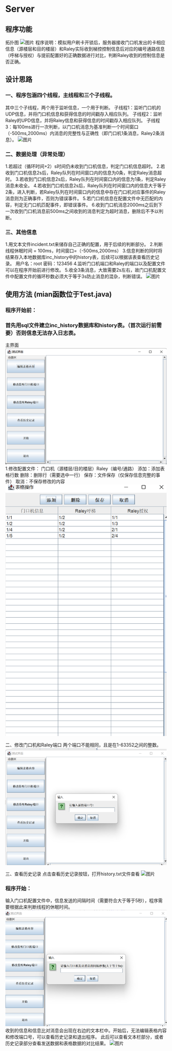 # Server
## 程序功能
拓扑图
![图片](https://user-images.githubusercontent.com/110660943/185570800-fccea92b-b2da-418d-96c7-a26a70dde950.png)
程序说明：模拟用户刷卡开锁后，服务器接收门口机发出的卡相应信息（源楼层和目的楼层）和Raley实际收到梯控控制信息后对应的编号通路信息（呼梯与授权）与提前配置好的正确数据进行对比，判断Raley收到的控制信息是否正确。
## 设计思路
### 一、程序包涵四个线程，主线程和三个子线程。
其中三个子线程，两个用于监听信息，一个用于判断。
子线程1：监听门口机的UDP信息，并将门口机信息和获得信息的时间戳存入相应队列。
子线程2：监听Raley的UPD信息，并将Raley信息和获得信息的时间戳存入相应队列。
子线程3：每100ms进行一次判断，以门口机消息为基准判断一个时间窗口（-500ms,2000ms）内消息的完整性与正确性（即门口机1条消息，Raley2条消息）。
![图片](https://user-images.githubusercontent.com/110660943/185571108-97611704-28ac-40da-8e3b-f77f24b1e848.png)

### 二、数据处理（异常处理）
1.若超过（循环时间+2）s时间仍未收到门口机信息，判定门口机信息超时。
2.若收到门口机信息2s后，Raley队列在时间窗口内的信息为0条，判定Raley消息超时。
3.若收到门口机信息2s后，Raley队列在时间窗口内的信息为1条，判定Raley消息未收全。
4.若收到门口机信息2s后，Raley队列在时间窗口内的信息大于等于2条，进入判断，若Raley队列在时间窗口内的信息中存在门口机对应事件的Raley消息则为正确事件，否则为错误事件。
5.若门口机信息在配置文件中无匹配的内容，判定无门口机匹配事件，即错误事件。
6.收到门口机消息2000ms之后到下一次收到门口机消息前500ms之间收到的消息判定为超时消息，删除后不予以判断。

### 三、其他信息
1.用文本文件incident.txt来储存自己正确的配置，用于后续的判断部分。
2.判断线程休眠时间 = 100ms，时间窗口=（-500ms,2000ms）
3.信息判断的同时将结果存入本地数据库inc_history中的history表，后续可以根据该表查看历史记录。
用户名：root
密码：123456
4.监听门口机端口和Raley的端口以及配置文件可以在程序开始前进行修改。
5.收全3条消息，大致需要2s左右，故门口机配置文件中配置文件的循环秒数必须大于等于3s防止消息的混杂，判断错误。
![图片](https://user-images.githubusercontent.com/110660943/185571685-7f69f61a-d76b-4c1c-999e-d4c2c288cdf8.png)



## 使用方法 (mian函数位于Test.java)
### 程序开始前：
### 首先用sql文件建立inc_history数据库和history表。（首次运行前需要）否则信息无法存入日志表。
主界面
![](img//%E5%9B%BE%E7%89%871.png)
1.修改配置文件：
门口机（源楼层/目的楼层）Raley（编号/通路）
添加：添加表格行数
删除：删除行（需要选中一行）
保存：文件保存（仅保存信息完整的事件）
取消：不保存修改的内容
![](https://github.com/rileyii/Server/blob/main/img/%E5%9B%BE%E7%89%872.png)
  

二、修改门口机和Raley端口
两个端口不能相同，且是在1-63352之间的整数。
![](https://github.com/rileyii/Server/blob/main/img/%E5%9B%BE%E7%89%873.png)


三、查看历史记录
点击查看历史记录按钮，打开history.txt文件查看
![图片](https://user-images.githubusercontent.com/110660943/185571912-2d8f2135-f8a5-45ae-9cc0-89a91f78bd53.png)


### 程序开始：
 输入门口机配置文件中，信息发送的间隔时间（需要符合大于等于5秒），程序需要根据此来判断线程的休眠时间。
![](https://github.com/rileyii/Server/blob/main/img/%E5%9B%BE%E7%89%875.png)
收到的信息和信息比对消息会出现在右边的文本栏中。开始后，无法编辑表格内容和修改端口号，可以查看历史记录和退出程序。
此后可以查看文本栏部分，或者历史记录部分查看发送数据和表格数据的对比结果。
![图片](https://user-images.githubusercontent.com/110660943/185572000-74f4cb61-80ed-4e5e-8ee2-f6b687b050c3.png)

